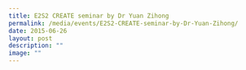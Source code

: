 ```yaml
---
title: E2S2 CREATE seminar by Dr Yuan Zihong
permalink: /media/events/E2S2-CREATE-seminar-by-Dr-Yuan-Zihong/
date: 2015-06-26
layout: post
description: ""
image: ""
---
```

